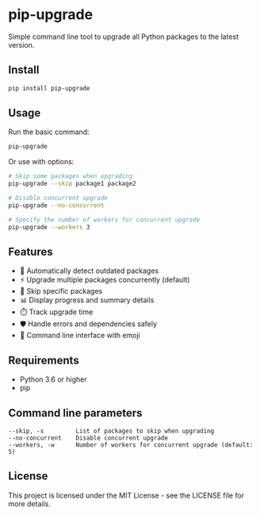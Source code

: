 # pip-upgrade

Simple command line tool to upgrade all Python packages to the latest version.

## Install

```bash
pip install pip-upgrade
```

## Usage

Run the basic command:

```bash
pip-upgrade
```

Or use with options:

```bash
# Skip some packages when upgrading
pip-upgrade --skip package1 package2

# Disable concurrent upgrade
pip-upgrade --no-concurrent

# Specify the number of workers for concurrent upgrade
pip-upgrade --workers 3
```

## Features

- 🔄 Automatically detect outdated packages
- ⚡ Upgrade multiple packages concurrently (default)
- 🎯 Skip specific packages
- 📊 Display progress and summary details
- ⏱️ Track upgrade time
- 🛡️ Handle errors and dependencies safely
- 🎨 Command line interface with emoji

## Requirements

- Python 3.6 or higher
- pip

## Command line parameters

```
--skip, -s         List of packages to skip when upgrading
--no-concurrent    Disable concurrent upgrade
--workers, -w      Number of workers for concurrent upgrade (default: 5)
```

## License

This project is licensed under the MIT License - see the LICENSE file for more details. 